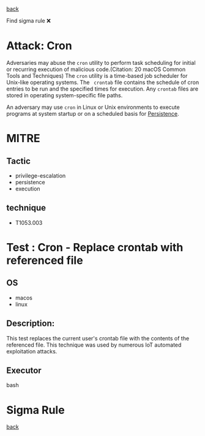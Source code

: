 
[back](../index.md)

Find sigma rule :x: 

# Attack: Cron 

Adversaries may abuse the <code>cron</code> utility to perform task scheduling for initial or recurring execution of malicious code.(Citation: 20 macOS Common Tools and Techniques) The <code>cron</code> utility is a time-based job scheduler for Unix-like operating systems.  The <code> crontab</code> file contains the schedule of cron entries to be run and the specified times for execution. Any <code>crontab</code> files are stored in operating system-specific file paths.

An adversary may use <code>cron</code> in Linux or Unix environments to execute programs at system startup or on a scheduled basis for [Persistence](https://attack.mitre.org/tactics/TA0003). 

# MITRE
## Tactic
  - privilege-escalation
  - persistence
  - execution


## technique
  - T1053.003


# Test : Cron - Replace crontab with referenced file
## OS
  - macos
  - linux


## Description:
This test replaces the current user's crontab file with the contents of the referenced file. This technique was used by numerous IoT automated exploitation attacks.


## Executor
bash

# Sigma Rule


[back](../index.md)
